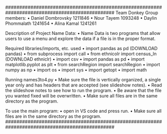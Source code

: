 ###############################################################################################
Team Donkey Group members:
• Daniel Dombrovsky  1211846
• Nour Tayem 1093248
• Daylin Phommalath 1241654
• Alina Kamal 1241261

Description of Project Name Data:
• Name Data is two programs that allow users to use a menu and explore the data if a file is in the proper format.

Required libraries/imports, etc. used
• import pandas as pd (DOWNLOAD pandas)
• from subprocess import call
• from ethnicolr import census_ln (DOWNLOAD ethniclr)
• import csv
• import pandas as pd
• import matplotlib.pyplot as plt
• from searchRegion import searchRegion
• import numpy as np
• import os
• import sys
• import getopt
• import math

Running names3to4.py
• Make sure the file is vertically organized, a single year only and has headers that are accepted (see slideshow notes).
• Read the slideshow notes to see how to run the program.
• Be aware that the file you wanted fixed will be overwritten.
• Make sure all files are in the same directory as the program.

To use the main program: 
• open in VS code and press run.
• Make sure all files are in the same directory as the program.
###############################################################################################

